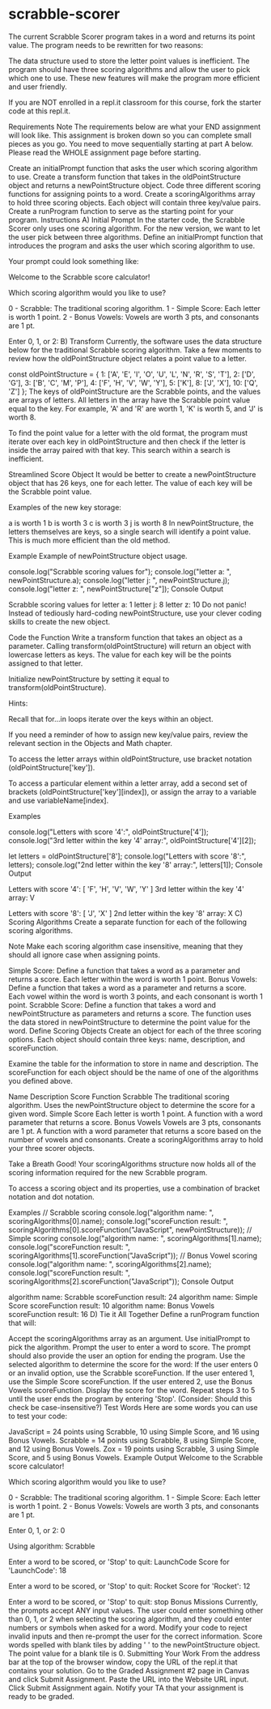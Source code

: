 # scrabble-scorer

The current Scrabble Scorer program takes in a word and returns its point value. The program needs to be rewritten for two reasons:

The data structure used to store the letter point values is inefficient.
The program should have three scoring algorithms and allow the user to pick which one to use.
These new features will make the program more efficient and user friendly.

If you are NOT enrolled in a repl.it classroom for this course, fork the starter code at this repl.it.

Requirements
Note
The requirements below are what your END assignment will look like. This assignment is broken down so you can complete small pieces as you go. You need to move sequentially starting at part A below. Please read the WHOLE assignment page before starting.

Create an initialPrompt function that asks the user which scoring algorithm to use.
Create a transform function that takes in the oldPointStructure object and returns a newPointStructure object.
Code three different scoring functions for assigning points to a word.
Create a scoringAlgorithms array to hold three scoring objects. Each object will contain three key/value pairs.
Create a runProgram function to serve as the starting point for your program.
Instructions
A) Initial Prompt
In the starter code, the Scrabble Scorer only uses one scoring algorithm. For the new version, we want to let the user pick between three algorithms. Define an initialPrompt function that introduces the program and asks the user which scoring algorithm to use.

Your prompt could look something like:

Welcome to the Scrabble score calculator!

Which scoring algorithm would you like to use?

0 - Scrabble: The traditional scoring algorithm.
1 - Simple Score: Each letter is worth 1 point.
2 - Bonus Vowels: Vowels are worth 3 pts, and consonants are 1 pt.

Enter 0, 1, or 2:
B) Transform
Currently, the software uses the data structure below for the traditional Scrabble scoring algorithm. Take a few moments to review how the oldPointStructure object relates a point value to a letter.

const oldPointStructure = {
   1: ['A', 'E', 'I', 'O', 'U', 'L', 'N', 'R', 'S', 'T'],
   2: ['D', 'G'],
   3: ['B', 'C', 'M', 'P'],
   4: ['F', 'H', 'V', 'W', 'Y'],
   5: ['K'],
   8: ['J', 'X'],
   10: ['Q', 'Z']
};
The keys of oldPointStructure are the Scrabble points, and the values are arrays of letters. All letters in the array have the Scrabble point value equal to the key. For example, 'A' and 'R' are worth 1, 'K' is worth 5, and 'J' is worth 8.

To find the point value for a letter with the old format, the program must iterate over each key in oldPointStructure and then check if the letter is inside the array paired with that key. This search within a search is inefficient.

Streamlined Score Object
It would be better to create a newPointStructure object that has 26 keys, one for each letter. The value of each key will be the Scrabble point value.

Examples of the new key storage:

a is worth 1
b is worth 3
c is worth 3
j is worth 8
In newPointStructure, the letters themselves are keys, so a single search will identify a point value. This is much more efficient than the old method.

Example
Example of newPointStructure object usage.

console.log("Scrabble scoring values for");
console.log("letter a: ", newPointStructure.a);
console.log("letter j: ", newPointStructure.j);
console.log("letter z: ", newPointStructure["z"]);
Console Output

Scrabble scoring values for
letter a:  1
letter j:  8
letter z:  10
Do not panic! Instead of tediously hard-coding newPointStructure, use your clever coding skills to create the new object.

Code the Function
Write a transform function that takes an object as a parameter. Calling transform(oldPointStructure) will return an object with lowercase letters as keys. The value for each key will be the points assigned to that letter.

Initialize newPointStructure by setting it equal to transform(oldPointStructure).

Hints:

Recall that for...in loops iterate over the keys within an object.

If you need a reminder of how to assign new key/value pairs, review the relevant section in the Objects and Math chapter.

To access the letter arrays within oldPointStructure, use bracket notation (oldPointStructure['key']).

To access a particular element within a letter array, add a second set of brackets (oldPointStructure['key'][index]), or assign the array to a variable and use variableName[index].

Examples

console.log("Letters with score '4':", oldPointStructure['4']);
console.log("3rd letter within the key '4' array:", oldPointStructure['4'][2]);

let letters = oldPointStructure['8'];
console.log("Letters with score '8':", letters);
console.log("2nd letter within the key '8' array:", letters[1]);
Console Output

Letters with score '4': [ 'F', 'H', 'V', 'W', 'Y' ]
3rd letter within the key '4' array: V

Letters with score '8': [ 'J', 'X' ]
2nd letter within the key '8' array: X
C) Scoring Algorithms
Create a separate function for each of the following scoring algorithms.

Note
Make each scoring algorithm case insensitive, meaning that they should all ignore case when assigning points.

Simple Score: Define a function that takes a word as a parameter and returns a score. Each letter within the word is worth 1 point.
Bonus Vowels: Define a function that takes a word as a parameter and returns a score. Each vowel within the word is worth 3 points, and each consonant is worth 1 point.
Scrabble Score: Define a function that takes a word and newPointStructure as parameters and returns a score. The function uses the data stored in newPointStructure to determine the point value for the word.
Define Scoring Objects
Create an object for each of the three scoring options. Each object should contain three keys: name, description, and scoreFunction.

Examine the table for the information to store in name and description. The scoreFunction for each object should be the name of one of the algorithms you defined above.

Name	Description	Score Function
Scrabble	The traditional scoring algorithm.	Uses the newPointStructure object to determine the score for a given word.
Simple Score	Each letter is worth 1 point.	A function with a word parameter that returns a score.
Bonus Vowels	Vowels are 3 pts, consonants are 1 pt.	A function with a word parameter that returns a score based on the number of vowels and consonants.
Create a scoringAlgorithms array to hold your three scorer objects.

Take a Breath
Good! Your scoringAlgorithms structure now holds all of the scoring information required for the new Scrabble program.

To access a scoring object and its properties, use a combination of bracket notation and dot notation.

Examples
// Scrabble scoring
console.log("algorithm name: ", scoringAlgorithms[0].name);
console.log("scoreFunction result: ", scoringAlgorithms[0].scoreFunction("JavaScript", newPointStructure));
// Simple scoring
console.log("algorithm name: ", scoringAlgorithms[1].name);
console.log("scoreFunction result: ", scoringAlgorithms[1].scoreFunction("JavaScript"));
// Bonus Vowel scoring
console.log("algorithm name: ", scoringAlgorithms[2].name);
console.log("scoreFunction result: ", scoringAlgorithms[2].scoreFunction("JavaScript"));
Console Output

algorithm name:  Scrabble
scoreFunction result:  24
algorithm name:  Simple Score
scoreFunction result:  10
algorithm name:  Bonus Vowels
scoreFunction result:  16
D) Tie it All Together
Define a runProgram function that will:

Accept the scoringAlgorithms array as an argument.
Use initialPrompt to pick the algorithm.
Prompt the user to enter a word to score. The prompt should also provide the user an option for ending the program.
Use the selected algorithm to determine the score for the word:
If the user enters 0 or an invalid option, use the Scrabble scoreFunction.
If the user entered 1, use the Simple Score scoreFunction.
If the user entered 2, use the Bonus Vowels scoreFunction.
Display the score for the word.
Repeat steps 3 to 5 until the user ends the program by entering 'Stop'. (Consider: Should this check be case-insensitive?)
Test Words
Here are some words you can use to test your code:

JavaScript = 24 points using Scrabble, 10 using Simple Score, and 16 using Bonus Vowels.
Scrabble = 14 points using Scrabble, 8 using Simple Score, and 12 using Bonus Vowels.
Zox = 19 points using Scrabble, 3 using Simple Score, and 5 using Bonus Vowels.
Example Output
Welcome to the Scrabble score calculator!

Which scoring algorithm would you like to use?

0 - Scrabble: The traditional scoring algorithm.
1 - Simple Score: Each letter is worth 1 point.
2 - Bonus Vowels: Vowels are worth 3 pts, and consonants are 1 pt.

Enter 0, 1, or 2: 0

Using algorithm: Scrabble

Enter a word to be scored, or 'Stop' to quit:  LaunchCode
Score for 'LaunchCode': 18

Enter a word to be scored, or 'Stop' to quit:  Rocket
Score for 'Rocket': 12

Enter a word to be scored, or 'Stop' to quit: stop
Bonus Missions
Currently, the prompts accept ANY input values. The user could enter something other than 0, 1, or 2 when selecting the scoring algorithm, and they could enter numbers or symbols when asked for a word. Modify your code to reject invalid inputs and then re-prompt the user for the correct information.
Score words spelled with blank tiles by adding ' ' to the newPointStructure object. The point value for a blank tile is 0.
Submitting Your Work
From the address bar at the top of the browser window, copy the URL of the repl.it that contains your solution.
Go to the Graded Assignment #2 page in Canvas and click Submit Assignment.
Paste the URL into the Website URL input.
Click Submit Assignment again.
Notify your TA that your assignment is ready to be graded.
